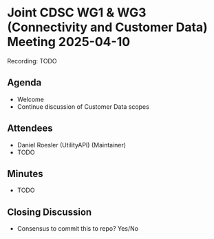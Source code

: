 # Joint CDSC WG1 & WG3 (Connectivity and Customer Data) Meeting 2025-04-10

Recording: TODO

## Agenda
* Welcome
* Continue discussion of Customer Data scopes

## Attendees
* Daniel Roesler (UtilityAPI) (Maintainer)
* TODO

## Minutes
* TODO

## Closing Discussion
* Consensus to commit this to repo? Yes/No

